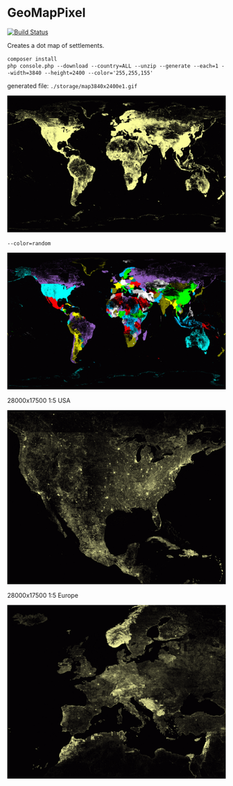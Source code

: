 # GeoMapPixel

[![Build Status](https://travis-ci.org/xaoc-303/geo-map-pixel.svg?branch=master)](https://travis-ci.org/xaoc-303/geo-map-pixel)

Creates a dot map of settlements.

```
composer install
php console.php --download --country=ALL --unzip --generate --each=1 --width=3840 --height=2400 --color='255,255,155'
```

generated file: `./storage/map3840x2400e1.gif`

<img style="max-width:100%" src="https://raw.githubusercontent.com/xaoc-303/geo-map-pixel/master/storage/map3840x2400e1.gif" />

```
--color=random
```

<img style="max-width:100%" src="https://raw.githubusercontent.com/xaoc-303/geo-map-pixel/master/storage/map3840x2400e1-color.gif" />

28000x17500 1:5 USA

<img style="max-width:100%" src="https://raw.githubusercontent.com/xaoc-303/geo-map-pixel/master/storage/map28000x17500e1-usa.png" />

28000x17500 1:5 Europe

<img style="max-width:100%" src="https://raw.githubusercontent.com/xaoc-303/geo-map-pixel/master/storage/map28000x17500e1-europe.png" />
